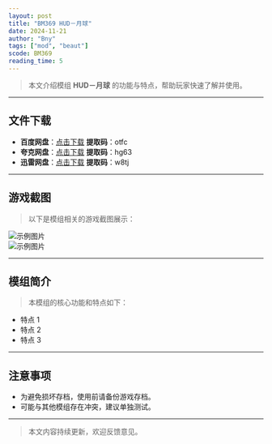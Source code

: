 ```yaml
---
layout: post
title: "BM369 HUD－月球"
date: 2024-11-21
author: "Bny"
tags: ["mod", "beaut"]
scode: BM369
reading_time: 5
---
```


> 本文介绍模组 **HUD－月球** 的功能与特点，帮助玩家快速了解并使用。

---





## 文件下载
- **百度网盘**：[点击下载](https://pan.baidu.com/s/1EWveORA7h5hiSoy9vqejng?pwd=otfc)  **提取码**：otfc  
- **夸克网盘**：[点击下载](https://pan.quark.cn/s/40fc38150d09?pwd=hg63)  **提取码**：hg63  
- **迅雷网盘**：[点击下载](https://pan.xunlei.com/s/VOCCbWbxxnbF32yOtVooWAB8A1?pwd=w8tj)  **提取码**：w8tj  

---

## 游戏截图
> 以下是模组相关的游戏截图展示：

![示例图片](https://example.com/screenshot1.jpg)  
![示例图片](https://example.com/screenshot2.jpg)

---

## 模组简介
> 本模组的核心功能和特点如下：
- 特点 1
- 特点 2
- 特点 3

---

## 注意事项
- 为避免损坏存档，使用前请备份游戏存档。
- 可能与其他模组存在冲突，建议单独测试。

---

> 本文内容持续更新，欢迎反馈意见。

